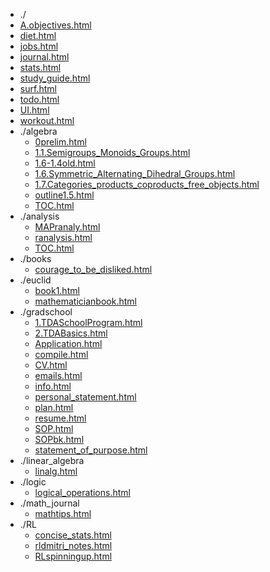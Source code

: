 * ./
* [A.objectives.html](html/A.objectives.html)
* [diet.html](html/diet.html)
* [jobs.html](html/jobs.html)
* [journal.html](html/journal.html)
* [stats.html](html/stats.html)
* [study_guide.html](html/study_guide.html)
* [surf.html](html/surf.html)
* [todo.html](html/todo.html)
* [UI.html](html/UI.html)
* [workout.html](html/workout.html)
* ./algebra
  * [0prelim.html](html/algebra/0prelim.html)
  * [1.1.Semigroups_Monoids_Groups.html](html/algebra/1.1.Semigroups_Monoids_Groups.html)
  * [1.6-1.4old.html](html/algebra/1.6-1.4old.html)
  * [1.6.Symmetric_Alternating_Dihedral_Groups.html](html/algebra/1.6.Symmetric_Alternating_Dihedral_Groups.html)
  * [1.7.Categories_products_coproducts_free_objects.html](html/algebra/1.7.Categories_products_coproducts_free_objects.html)
  * [outline1.5.html](html/algebra/outline1.5.html)
  * [TOC.html](html/algebra/TOC.html)
* ./analysis
  * [MAPranaly.html](html/analysis/MAPranaly.html)
  * [ranalysis.html](html/analysis/ranalysis.html)
  * [TOC.html](html/analysis/TOC.html)
* ./books
  * [courage_to_be_disliked.html](html/books/courage_to_be_disliked.html)
* ./euclid
  * [book1.html](html/euclid/book1.html)
  * [mathematicianbook.html](html/euclid/mathematicianbook.html)
* ./gradschool
  * [1.TDASchoolProgram.html](html/gradschool/1.TDASchoolProgram.html)
  * [2.TDABasics.html](html/gradschool/2.TDABasics.html)
  * [Application.html](html/gradschool/Application.html)
  * [compile.html](html/gradschool/compile.html)
  * [CV.html](html/gradschool/CV.html)
  * [emails.html](html/gradschool/emails.html)
  * [info.html](html/gradschool/info.html)
  * [personal_statement.html](html/gradschool/personal_statement.html)
  * [plan.html](html/gradschool/plan.html)
  * [resume.html](html/gradschool/resume.html)
  * [SOP.html](html/gradschool/SOP.html)
  * [SOPbk.html](html/gradschool/SOPbk.html)
  * [statement_of_purpose.html](html/gradschool/statement_of_purpose.html)
* ./linear_algebra
  * [linalg.html](html/linear_algebra/linalg.html)
* ./logic
  * [logical_operations.html](html/logic/logical_operations.html)
* ./math_journal
  * [mathtips.html](html/math_journal/mathtips.html)
* ./RL
  * [concise_stats.html](html/RL/concise_stats.html)
  * [rldmitri_notes.html](html/RL/rldmitri_notes.html)
  * [RLspinningup.html](html/RL/RLspinningup.html)
